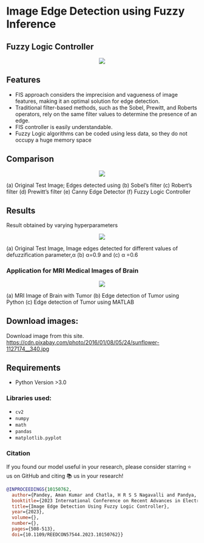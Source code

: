 # Image Edge Detection using Fuzzy Inference

## Fuzzy Logic Controller
<p align="center">
<img src="https://github.com/MargiPandya27/Image-Edge-Detection-using-Fuzzy-Inference/assets/117746681/965ef643-4ac2-4663-83f9-63a129e6964a">
</p>

## Features
* FIS approach considers the imprecision and vagueness of image features, making it an optimal solution for edge detection. 
* Traditional filter-based methods, such as the Sobel, Prewitt, and Roberts operators, rely on the same filter values to determine the presence of an edge.
* FIS controller is easily understandable.
* Fuzzy Logic algorithms can be coded using less data, so they do not occupy a huge memory space


## Comparison
<p align="center">
  <img src="https://github.com/MargiPandya27/Image-Edge-Detection-using-Fuzzy-Inference/assets/117746681/1c0855f7-bd1e-4af9-92b5-f39863c144fa">
</p>

(a) Original Test Image; Edges detected using (b) Sobel’s filter (c) Robert’s filter (d) Prewitt’s filter (e) Canny Edge Detector (f) Fuzzy Logic Controller

## Results
Result obtained by varying hyperparameters
<p align="center">
  <img src="https://github.com/MargiPandya27/Image-Edge-Detection-using-Fuzzy-Inference/assets/117746681/5eb212eb-6af5-4f0f-a176-f898ac2ecffa">
</p>
(a) Original Test Image, Image edges detected for different values of defuzzification parameter,α (b) α=0.9 and (c) α =0.6

### Application for MRI Medical Images of Brain
<p align="center">
  <img src="https://github.com/MargiPandya27/Image-Edge-Detection-using-Fuzzy-Inference/assets/117746681/26a7e849-d822-4a78-8465-8539061dac71">
</p>
(a) MRI Image of Brain with Tumor (b) Edge detection of Tumor using Python (c) Edge detection of Tumor using MATLAB

## Download images:
Download image from this site.
https://cdn.pixabay.com/photo/2016/01/08/05/24/sunflower-1127174__340.jpg

## Requirements
* Python Version >3.0
  
### Libraries used:
* `cv2`
* `numpy` 
* `math`
* `pandas` 
* `matplotlib.pyplot`

### Citation
If you found our model useful in your research, please consider starring ⭐ us on GitHub and citing 📚 us in your research!

```bibtex
@INPROCEEDINGS{10150762,
  author={Pandey, Aman Kumar and Chatla, H R S S Nagavalli and Pandya, Margi and Farhan M A, Aneesa and Rana, Ankur Singh},
  booktitle={2023 International Conference on Recent Advances in Electrical, Electronics & Digital Healthcare Technologies (REEDCON)}, 
  title={Image Edge Detection Using Fuzzy Logic Controller}, 
  year={2023},
  volume={},
  number={},
  pages={508-513},
  doi={10.1109/REEDCON57544.2023.10150762}}
```


